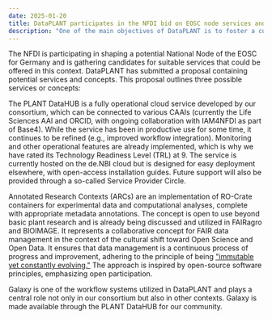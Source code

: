 ```yaml
---
date: 2025-01-20
title: DataPLANT participates in the NFDI bid on EOSC node services and concepts
description: "One of the main objectives of DataPLANT is to foster a cultural shift toward data publications."
---
```

The NFDI is participating in shaping a potential National Node of the EOSC for Germany and is gathering 
candidates for suitable services that could be offered in this context. DataPLANT has submitted a proposal 
containing potential services and concepts. This proposal outlines three possible services or concepts:

The PLANT DataHUB is a fully operational cloud service developed by our consortium, which can be connected 
to various CAAIs (currently the Life Sciences AAI and ORCID, with ongoing collaboration with IAM4NFDI as 
part of Base4). While the service has been in productive use for some time, it continues to be refined 
(e.g., improved workflow integration). Monitoring and other operational features are already implemented, 
which is why we have rated its Technology Readiness Level (TRL) at 9. The service is currently hosted on 
the de.NBI cloud but is designed for easy deployment elsewhere, with open-access installation guides. 
Future support will also be provided through a so-called Service Provider Circle.

Annotated Research Contexts (ARCs) are an implementation of RO-Crate containers for experimental data and 
computational analyses, complete with appropriate metadata annotations. The concept is open to use beyond 
basic plant research and is already being discussed and utilized in FAIRagro and BIOIMAGE. It represents 
a collaborative concept for FAIR data management in the context of the cultural shift toward Open Science 
and Open Data. It ensures that data management is a continuous process of progress and improvement, 
adhering to the principle of being ["immutable yet constantly evolving."](https://10.11588/heibooks.979.c13751) 
The approach is inspired by open-source software principles, emphasizing open participation.

Galaxy is one of the workflow systems utilized in DataPLANT and plays a central role not only in our 
consortium but also in other contexts. Galaxy is made available through the PLANT DataHUB for our 
community.
